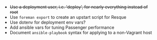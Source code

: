 - ~~Use a deployment user, i.e. 'deploy', for nearly everything instead of root~~
- Use `foreman export` to create an upstart script for Resque
- Use dotenv for deployment env vars?
- Add ansible vars for tuning Passenger performance
- Document `ansible-playbook` syntax for applying to a non-Vagrant host
